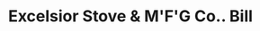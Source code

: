 ---
doi: 10.7916/D8S4841P
date_other: '1929'
date_other_textual: '1929'
form: printed ephemera
genre:
- Invoices
name:
- Excelsior Stove & M'F'G Co.
object_in_context_url: https://biggert.cul.columbia.edu/items/view/ave_biggert_00270
subject_hierarchical_geographic:
- Quincy, Illinois, United States
subject_name:
- Excelsior Stove & M'F'G Co.
title: Excelsior Stove & M'F'G Co.. Bill
sort_title: Excelsior Stove & M'F'G Co.. Bill
call_number: ave_biggert_00270
coordinates:
- 39.93222222222222,-91.38861111111112
pid: ave_biggert_00270
identifiers: ave_biggert_00270
thumbnail: https://derivativo-1.library.columbia.edu/iiif/2/ldpd:344215/full/!256,256/0/native.jpg
permalink: /biggert/ave_biggert_00270/
layout: iiif-image-page
---